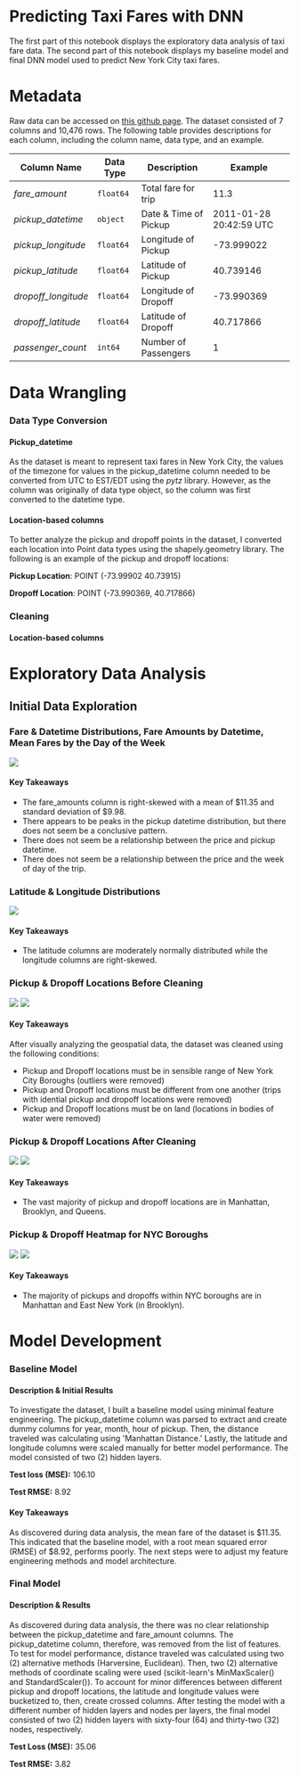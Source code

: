 # Predicting Taxi Fares with DNN

The first part of this notebook displays the exploratory data analysis of taxi fare data. The second part of this notebook displays my baseline model and final DNN model used to predict New York City taxi fares.

# Metadata

Raw data can be accessed on [this github page](https://github.com/GoogleCloudPlatform/training-data-analyst/tree/master/courses/machine_learning/deepdive2/introduction_to_tensorflow/toy_data). The dataset consisted of 7 columns and 10,476 rows. The following table provides descriptions for each column, including the column name, data type, and an example.

| **Column Name** | **Data Type**  | **Description**  | **Example**  |
|---|---|---|---|
| _fare_amount_  | `float64`  | Total fare for trip |  11.3 |
| _pickup_datetime_ | `object` | Date & Time of Pickup  | 2011-01-28 20:42:59 UTC  |
| _pickup_longitude_ | `float64` | Longitude of Pickup  | -73.999022 |
| _pickup_latitude_  | `float64` | Latitude of Pickup | 40.739146 |
| _dropoff_longitude_  | `float64` | Longitude of Dropoff |  -73.990369  |
| _dropoff_latitude_  | `float64` | Latitude of Dropoff  | 40.717866 |
| _passenger_count_ | `int64`  | Number of Passengers  | 1 |

# Data Wrangling

### Data Type Conversion

#### Pickup_datetime
As the dataset is meant to represent taxi fares in New York City, the values of the timezone for values in the pickup_datetime column needed to be converted from UTC to EST/EDT using the _pytz_ library. However, as the column was originally of data type object, so the column was first converted to the datetime type.

#### Location-based columns
To better analyze the pickup and dropoff points in the dataset, I converted each location into Point data types using the shapely.geometry library. The following is an example of the pickup and dropoff locations:

**Pickup Location**: POINT (-73.99902 40.73915)

**Dropoff Location**: POINT (-73.990369, 40.717866)

### Cleaning

#### Location-based columns


# Exploratory Data Analysis

## Initial Data Exploration

### Fare & Datetime Distributions, Fare Amounts by Datetime, Mean Fares by the Day of the Week
<img src="https://github.com/collin-k/taxi-fare-prediction/blob/main/visualizations/quad-graphs.png">

#### Key Takeaways
* The fare_amounts column is right-skewed with a mean of $11.35 and standard deviation of $9.98.
* There appears to be peaks in the pickup datetime distribution, but there does not seem be a conclusive pattern.
* There does not seem be a relationship between the price and pickup datetime.
* There does not seem be a relationship between the price and the week of day of the trip.

### Latitude & Longitude Distributions
<img src="https://github.com/collin-k/taxi-fare-prediction/blob/main/visualizations/location_graphs.png">

#### Key Takeaways
* The latitude columns are moderately normally distributed while the longitude columns are right-skewed.

### Pickup & Dropoff Locations Before Cleaning
<img src="https://github.com/collin-k/taxi-fare-prediction/blob/main/visualizations/pickup_locs.png">
<img src="https://github.com/collin-k/taxi-fare-prediction/blob/main/visualizations/dropoff_locs.png">

#### Key Takeaways
After visually analyzing the geospatial data, the dataset was cleaned using the following conditions:
* Pickup and Dropoff locations must be in sensible range of New York City Boroughs (outliers were removed)
* Pickup and Dropoff locations must be different from one another (trips with idential pickup and dropoff locations were removed)
* Pickup and Dropoff locations must be on land (locations in bodies of water were removed)

### Pickup & Dropoff Locations After Cleaning
<img src="https://github.com/collin-k/taxi-fare-prediction/blob/main/visualizations/clean_pickup_locs.png">
<img src="https://github.com/collin-k/taxi-fare-prediction/blob/main/visualizations/clean_dropoff_locs.png">

#### Key Takeaways
* The vast majority of pickup and dropoff locations are in Manhattan, Brooklyn, and Queens.

### Pickup & Dropoff Heatmap for NYC Boroughs
<img src="https://github.com/collin-k/taxi-fare-prediction/blob/main/visualizations/nyc_pickups.png">
<img src="https://github.com/collin-k/taxi-fare-prediction/blob/main/visualizations/nyc_dropoffs.png">

#### Key Takeaways
* The majority of pickups and dropoffs within NYC boroughs are in Manhattan and East New York (in Brooklyn).

# Model Development

### Baseline Model
#### Description & Initial Results
To investigate the dataset, I built a baseline model using minimal feature engineering. The pickup_datetime column was parsed to extract and create dummy columns for year, month, hour of pickup. Then, the distance traveled was calculating using 'Manhattan Distance.' Lastly, the latitude and longitude columns were scaled manually for better model performance. The model consisted of two (2) hidden layers.

**Test loss (MSE):** 106.10

**Test RMSE:** 8.92

#### Key Takeaways
As discovered during data analysis, the mean fare of the dataset is $11.35. This indicated that the baseline model, with a root mean squared error (RMSE) of $8.92, performs poorly. The next steps were to adjust my feature engineering methods and model architecture.

### Final Model
#### Description & Results
As discovered during data analysis, the there was no clear relationship between the pickup_datetime and fare_amount columns. The pickup_datetime column, therefore, was removed from the list of features. To test for model performance, distance traveled was calculated using two (2) alternative methods (Harversine, Euclidean). Then, two (2) alternative methods of coordinate scaling were used (scikit-learn's MinMaxScaler() and StandardScaler()). To account for minor differences between different pickup and dropoff locations, the latitude and longitude values were bucketized to, then, create crossed columns. After testing the model with a different number of hidden layers and nodes per layers, the final model consisted of two (2) hidden layers with sixty-four (64) and thirty-two (32) nodes, respectively. 

**Test Loss (MSE):** 35.06

**Test RMSE:** 3.82
